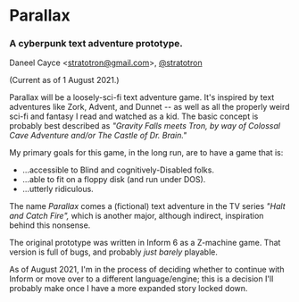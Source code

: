 # Parallax
### A cyberpunk text adventure prototype.

Daneel Cayce <<stratotron@gmail.com>>, [@stratotron](https://twitter.com/stratotron)

(Current as of 1 August 2021.)


Parallax will be a loosely-sci-fi text adventure game. It's inspired by text adventures like Zork, Advent, and Dunnet -- as well as all the properly weird sci-fi and fantasy I read and watched as a kid. The basic concept is probably best described as _"Gravity Falls meets Tron, by way of Colossal Cave Adventure and/or The Castle of Dr. Brain."_

My primary goals for this game, in the long run, are to have a game that is:
- ...accessible to Blind and cognitively-Disabled folks.
- ...able to fit on a floppy disk (and run under DOS).
- ...utterly ridiculous.

The name _Parallax_ comes a (fictional) text adventure in the TV series _"Halt and Catch Fire",_ which is another major, although indirect, inspiration behind this nonsense.

The original prototype was written in Inform 6 as a Z-machine game. That version is full of bugs, and probably _just barely_ playable.

As of August 2021, I'm in the process of deciding whether to continue with Inform or move over to a different language/engine; this is a decision I'll probably make once I have a more expanded story locked down.
